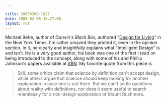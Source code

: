 ```yaml
---

title: 20050208-1027
date: 2005-02-08 15:27:00
layout: rut
---
```


Michael Behe, author of <em>Darwin's Black Box</em>, authored "<a href="http://www.nytimes.com/2005/02/07/opinion/07behe.html?oref=login">Design
for Living</a>" in the New York Times.  I'm rather amazed they
printed it, even in the opinion section.  In it, he clearly and
insightfully explains what "Intelligent Design" is and isn't.
He is a very good author, his book was one of the first I read on
being introduced to the concept, along with some of his and Phillip
Johnson's papers available at <a href="http://www.arn.org/">ARN</a>.
My favorite quote from this piece is

<blockquote>Still, some critics claim that science by definition
can't accept design, while others argue that science should keep
looking for another explanation in case one is out there. But we
can't settle questions about reality with definitions, nor does it
seem useful to search relentlessly for a non-design explanation of
Mount Rushmore.</blockquote>

